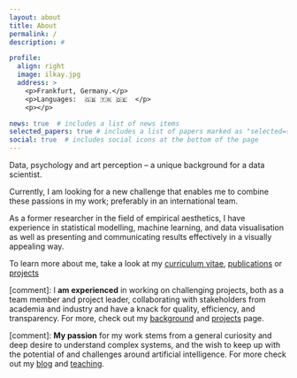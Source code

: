 ```yaml
---
layout: about
title: About
permalink: /
description: #

profile:
  align: right
  image: ilkay.jpg
  address: >
    <p>Frankfurt, Germany.</p>
    <p>Languages:  🇬🇧 🇹🇷 🇩🇪  </p>
    <p></p>

news: true  # includes a list of news items
selected_papers: true # includes a list of papers marked as "selected={true}"
social: true  # includes social icons at the bottom of the page
---
```

Data, psychology and art perception – a unique background for a data scientist.

Currently, I am looking for a new challenge that enables me to combine these passions in my work; preferably in an international team.

As a former researcher in the field of empirical aesthetics, I have experience in statistical modelling, machine learning, and data visualisation as well as presenting and communicating results effectively in a visually appealing way.



To learn more about me, take a look at my <a href="/assets/pdf/CV_Isik.pdf">curriculum vitae</a>, <a href="/publications">publications</a> or <a href="/projects">projects</a>

[comment]:  I **am experienced** in working on challenging projects, both as a team member and project leader, collaborating with stakeholders from academia and industry and have a knack for quality, efficiency, and transparency. For more, check out my <a href="/background">background</a> and <a href="/projects">projects</a> page.

[comment]:  **My passion** for my work stems from a general curiosity and deep desire to understand complex systems, and the wish to keep up with the potential of and challenges around artificial intelligence. For more check out my <a href="/blog">blog</a> and <a href="/teaching">teaching</a>.
